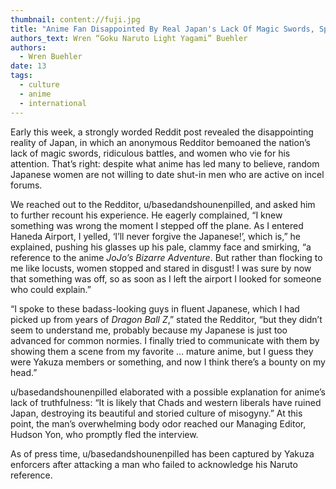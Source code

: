 ```yaml
---
thumbnail: content://fuji.jpg
title: "Anime Fan Disappointed By Real Japan's Lack Of Magic Swords, Spectacle Fights, Women Who Will Date Him"
authors_text: Wren “Goku Naruto Light Yagami” Buehler
authors:
  - Wren Buehler
date: 13
tags:
  - culture
  - anime
  - international
---
```


Early this week, a strongly worded Reddit post revealed the disappointing reality of Japan, in which an anonymous Redditor bemoaned the nation’s lack of magic swords, ridiculous battles, and women who vie for his attention. That’s right: despite what anime has led many to believe, random Japanese women are not willing to date shut-in men who are active on incel forums.

We reached out to the Redditor, u/basedandshounenpilled, and asked him to further recount his experience. He eagerly complained, “I knew something was wrong the moment I stepped off the plane. As I entered Haneda Airport, I yelled, ‘I’ll never forgive the Japanese!’, which is,” he explained, pushing his glasses up his pale, clammy face and smirking, “a reference to the anime *JoJo’s Bizarre Adventure*. But rather than flocking to me like locusts, women stopped and stared in disgust! I was sure by now that something was off, so as soon as I left the airport I looked for someone who could explain.”

“I spoke to these badass-looking guys in fluent Japanese, which I had picked up from years of *Dragon Ball Z*,” stated the Redditor, “but they didn’t seem to understand me, probably because my Japanese is just too advanced for common normies. I finally tried to communicate with them by showing them a scene from my favorite … mature anime, but I guess they were Yakuza members or something, and now I think there’s a bounty on my head.”

u/basedandshounenpilled elaborated with a possible explanation for anime’s lack of truthfulness: “It is likely that Chads and western liberals have ruined Japan, destroying its beautiful and storied culture of misogyny.” At this point, the man’s overwhelming body odor reached our Managing Editor, Hudson Yon, who promptly fled the interview.

As of press time, u/basedandshounenpilled has been captured by Yakuza enforcers after attacking a man who failed to acknowledge his Naruto reference.
